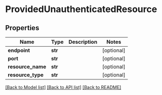 # ProvidedUnauthenticatedResource

## Properties
Name | Type | Description | Notes
------------ | ------------- | ------------- | -------------
**endpoint** | **str** |  | [optional] 
**port** | **str** |  | [optional] 
**resource_name** | **str** |  | [optional] 
**resource_type** | **str** |  | [optional] 

[[Back to Model list]](../README.md#documentation-for-models) [[Back to API list]](../README.md#documentation-for-api-endpoints) [[Back to README]](../README.md)


